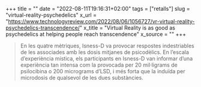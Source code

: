 +++
title = ""
date = "2022-08-11T19:16:31+02:00"
tags = ["retalls"]
slug = "virtual-reality-psychedelics"
x_url = "https://www.technologyreview.com/2022/08/06/1056727/vr-virtual-reality-psychedelics-transcendence/"
x_title = "Virtual Reality is as good as psychedelics at helping people reach transcendence"
x_source = ""
+++


> En les quatre mètriques, Isness-D va provocar respostes indestriables de les associades amb les dosis mitjanes de psicodèlics. En l’escala d’experiència mística, els participants en Isness-D van informar d’una experiència tan intensa com la provocada per 20 mil·ligrams de psilocibina o 200 micrograms d’LSD, i més forta que la induïda per microdosis de qualsevol de les dues substàncies.
